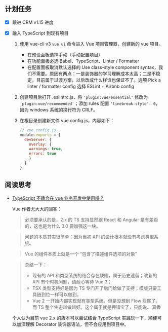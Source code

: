 ## 计划任务

* [x] 跟进 CRM v1.15 进度

* [x] 融入 TypeScript 到现有项目

	1. 使用 vue-cli v3 `vue ui` 命令进入 Vue 项目管理器，创建新的 vue 项目。

		-	在预设面板选择手动（手动配置项目）
		- 在功能面板必选 Babel、TypeScript、Linter / Formatter
		- 在配置面板取消默认选择的 Use class-style component syntax，我们不需要。原因有两点：一是装饰器的学习理解成本太高；二是不稳定，目前属于过渡方案，以后改成什么样谁也保证不了。选项 Pick a linter / formatter config 选择 ESLint + Airbnb config

	2. 创建项目后打开 .eslintrc.js，将 `'plugin:vue/essential'` 修改为 `'plugin:vue/recommended'`；添加 rules 配置 `'linebreak-style': 0`，因为 windows 系统的换行符为 CRLF。

	3. 在根目录创建新文件 vue.config.js，内容如下：

        ```js
        // vue.config.js
        module.exports = {
          devServer: {
            overlay: {
            warnings: true,
            errors: true
            }
          }
        }
        ```

## 阅读思考

* [TypeScript 不适合在 vue 业务开发中使用吗？](https://www.zhihu.com/question/310485097/answer/591869966)

	Vue 作者尤大大的回答：

	> 必须要承认的是，2.x 的 TS 支持显然跟 React 和 Angular 是有差距的，这也是为什么 3.0 要加强这一块。

	> 问题的本质其实很简单：因为当初 API 的设计根本就没有考虑类型系统。

	> Vue 的组件本质上就是一个 “包含了描述组件选项的对象”

	> 总结一下：
	> * 现有的 API 和类型系统的结合存在缺陷，属于历史遗留；改新的 API 有个时机问题，请耐心等待 Vue 3；  
	> * TSX 类型支持好是因为 TS 专门开了后门给做了支持；模版只要工具链到位一样可以做到。  
	> * Vue 2 一开始内部实现就有类型系统，但是没想到 Flow 烂尾了，而 TS 整个生态越做越好。这个属于就是押错宝了，只能说... 真香

	个人认为目前 vue 2.x 的版本可以尝试结合 TypeScript 实践玩一下，顺便可以加深理解 Decorator 装饰器语法，但不会应用到项目中。